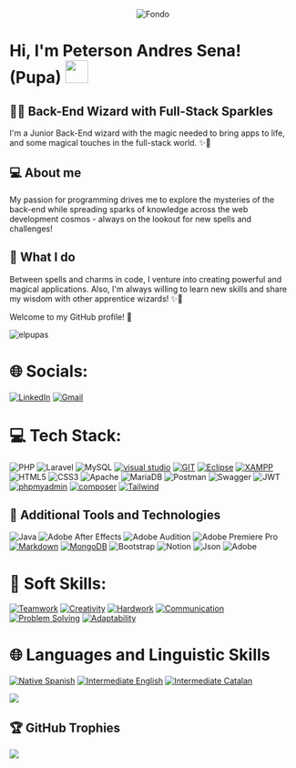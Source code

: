 <p align="center">
  <img src="https://images.vexels.com/media/users/3/251214/isolated/lists/0ef522e49c195d3e826b4525b820c7a3-insignias-de-mago-1.png" alt="Fondo">
</p>

# Hi, I'm Peterson Andres Sena! (Pupa) <img src="https://cdn-icons-png.flaticon.com/512/9997/9997685.png" width="40" height="40" />


## 🧙‍♂️ Back-End Wizard with Full-Stack Sparkles

 I'm a Junior Back-End wizard with the magic needed to bring apps to life, and some magical touches in the full-stack world. ✨🔮

## 💻 About me

My passion for programming drives me to explore the mysteries of the back-end while spreading sparks of knowledge across the web development cosmos - always on the lookout for new spells and challenges!


## 🌟 What I do

Between spells and charms in code, I venture into creating powerful and magical applications. Also, I'm always willing to learn new skills and share my wisdom with other apprentice wizards! ✨🌈

Welcome to my GitHub profile! 🚀


<p align="left"> <img src="https://komarev.com/ghpvc/?username=elpupas&label=Profile%20views&color=0e75b6&style=flat" alt="elpupas" /> </p>

# 🌐 Socials:
[![LinkedIn](https://img.shields.io/badge/LinkedIn-%230077B5.svg?logo=linkedin&logoColor=white)](https://linkedin.com/in/peterson-sena) 
[![Gmail](https://img.shields.io/badge/Gmail-100000?style=flat&logo=gmail&logoColor=FFFFFF&labelColor=FF0000&color=FF0000)](mailto:petersonsenasena24@gmail.com)




# 💻 Tech Stack:
![PHP](https://img.shields.io/badge/php-%23777BB4.svg?style=for-the-badge&logo=php&logoColor=white)
![Laravel](https://img.shields.io/badge/laravel-%23FF2D20.svg?style=for-the-badge&logo=laravel&logoColor=white) 
![MySQL](https://img.shields.io/badge/mysql-%2300000f.svg?style=for-the-badge&logo=mysql&logoColor=white)
[![visual studio](https://img.shields.io/badge/Vscode-100000?style=for-the-badge&logo=visual%20studio&logoColor=FFFFFF&labelColor=213460&color=1E356C)](https://code.visualstudio.com/)
[![GIT]( https://img.shields.io/badge/GIT-100000?style=for-the-badge&logo=GIT&logoColor=FFFFFF&labelColor=000000&color=000000)](https://git-scm.com/)
[![Eclipse](https://img.shields.io/badge/eclipse-100000?style=for-the-badge&logo=Eclipse&logoColor=FFFFFF&labelColor=E4991B&color=E4991B)](https://eclipseide.org/)
[![XAMPP](https://img.shields.io/badge/Xampp-100000?style=for-the-badge&logo=XAMPP&logoColor=FFFFFF&labelColor=F1970F&color=F1970F)](https://www.apachefriends.org/es/index.html)
![HTML5](https://img.shields.io/badge/html5-%23E34F26.svg?style=for-the-badge&logo=html5&logoColor=white) 
![CSS3](https://img.shields.io/badge/css3-%231572B6.svg?style=for-the-badge&logo=css3&logoColor=white)
![Apache](https://img.shields.io/badge/apache-%23D42029.svg?style=for-the-badge&logo=apache&logoColor=white) 
![MariaDB](https://img.shields.io/badge/MariaDB-003545?style=for-the-badge&logo=mariadb&logoColor=white)
![Postman](https://img.shields.io/badge/Postman-FF6C37?style=for-the-badge&logo=postman&logoColor=white) 
![Swagger](https://img.shields.io/badge/-Swagger-%23Clojure?style=for-the-badge&logo=swagger&logoColor=white) 
![JWT](https://img.shields.io/badge/JWT-black?style=for-the-badge&logo=JSON%20web%20tokens) 
[![phpmyadmin](https://img.shields.io/badge/PhpMyadmin-100000?style=for-the-badge&logo=phpmyadmin&logoColor=FFFFFF&labelColor=213460&color=1E356C)](https://www.phpmyadmin.net/)
[![composer](https://img.shields.io/badge/composer-100000?style=for-the-badge&logo=composer&logoColor=FFFFFF&labelColor=000000&color=000000)](https://getcomposer.org/)
[![Tailwind](https://img.shields.io/badge/tailwind_css-100000?style=for-the-badge&logo=tailwindcss&logoColor=FFFFFF&labelColor=1A81EA&color=1A81EA)](https://tailwindcss.com/)

## :toolbox: Additional Tools and Technologies
![Java](https://img.shields.io/badge/java-%23ED8B00.svg?style=for-the-badge&logo=openjdk&logoColor=white)
![Adobe After Effects](https://img.shields.io/badge/Adobe%20After%20Effects-9999FF.svg?style=for-the-badge&logo=Adobe%20After%20Effects&logoColor=white) 
![Adobe Audition](https://img.shields.io/badge/Adobe%20Audition-9999FF.svg?style=for-the-badge&logo=Adobe%20Audition&logoColor=white) 
![Adobe Premiere Pro](https://img.shields.io/badge/Adobe%20Premiere%20Pro-9999FF.svg?style=for-the-badge&logo=Adobe%20Premiere%20Pro&logoColor=white)
[![Markdown](https://img.shields.io/badge/markdown-%23000000.svg?style=for-the-badge&logo=markdown&logoColor=white)](https://www.markdownguide.org/)
[![MongoDB](https://img.shields.io/badge/MongoDB-%234ea94b.svg?style=for-the-badge&logo=mongodb&logoColor=white)](https://www.mongodb.com/)
![Bootstrap](https://img.shields.io/badge/bootstrap-%238511FA.svg?style=for-the-badge&logo=bootstrap&logoColor=white) 
![Notion](https://img.shields.io/badge/Notion-%23000000.svg?style=for-the-badge&logo=notion&logoColor=white)
![Json](https://img.shields.io/badge/JSON-100000?style=for-the-badge&logo=JSON&logoColor=FFFFFF&labelColor=1CC3A5&color=000000)
![Adobe](https://img.shields.io/badge/adobe-%23FF0000.svg?style=for-the-badge&logo=adobe&logoColor=white)

# 🧰 Soft Skills:
[![Teamwork](https://img.shields.io/badge/Teamwork-%23000000.svg?style=for-the-badge&logoColor=white&labelColor=FFA500&color=FFA500)](#)
[![Creativity](https://img.shields.io/badge/Creativity-%23000000.svg?style=for-the-badge&logoColor=white&labelColor=800080&color=800080)](#)
[![Hardwork](https://img.shields.io/badge/Hardwork-%23000000.svg?style=for-the-badge&logoColor=white&labelColor=008000&color=008000)](#)
[![Communication](https://img.shields.io/badge/Communication-%23000000.svg?style=for-the-badge&logoColor=white&labelColor=00BFFF&color=00BFFF)](#)
[![Problem Solving](https://img.shields.io/badge/Problem_Solving-%23000000.svg?style=for-the-badge&logoColor=white&labelColor=FF6347&color=FF6347)](#) 
[![Adaptability](https://img.shields.io/badge/Adaptability-%23000000.svg?style=for-the-badge&logoColor=white&labelColor=FFD700&color=FFD700)](#)

# :globe_with_meridians: Languages and Linguistic Skills
[![Native Spanish](https://img.shields.io/badge/Native_Spanish-%23000000.svg?style=for-the-badge&logoColor=white&labelColor=1E90FF&color=1E90FF)](#)
[![Intermediate English](https://img.shields.io/badge/Intermediate_English-%23000000.svg?style=for-the-badge&logoColor=white&labelColor=32CD32&color=32CD32)](#)
[![Intermediate Catalan](https://img.shields.io/badge/Intermediate_Catalan-%23000000.svg?style=for-the-badge&logoColor=white&labelColor=FF69B4&color=FF69B4)](#)






![](https://github-readme-stats.vercel.app/api/top-langs/?username=pupadevs&theme=tokyonight&hide_border=false&include_all_commits=true&count_private=false&layout=compact) 

## 🏆 GitHub Trophies
![](https://github-profile-trophy.vercel.app/?username=pupadevs&theme=dracula&no-frame=true&no-bg=true&margin-w=4)





